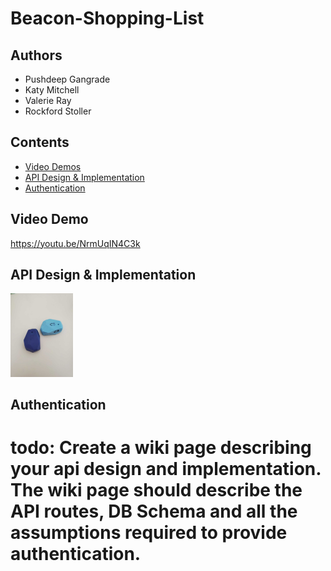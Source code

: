 # Beacon-Shopping-List

## Authors
- Pushdeep Gangrade
- Katy Mitchell
- Valerie Ray
- Rockford Stoller

## Contents
- [Video Demos](#demo)
- [API Design & Implementation](#api)
- [Authentication](#auth)

## Video Demo <a name="demo"></a>
https://youtu.be/NrmUqIN4C3k

## API Design & Implementation <a name="api"></a>

<img src="https://github.com/pushpdeep-gangrade/Beacon-Shopping-List/blob/main/Sensors.jpg?raw=true" width="100" />

## Authentication <a name="auth"></a>


# todo: Create a wiki page describing your api design and implementation. The wiki page should describe the API routes, DB Schema and all the assumptions required to provide authentication.
